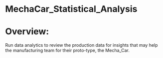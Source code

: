 # MechaCar_Statistical_Analysis

# Overview:
Run data analytics to review the production data for insights that may help the manufacturing team for their proto-type, the Mecha_Car.

